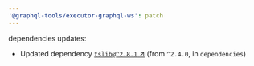 ```yaml
---
'@graphql-tools/executor-graphql-ws': patch
---
```


dependencies updates: 

- Updated dependency [`tslib@^2.8.1` ↗︎](https://www.npmjs.com/package/tslib/v/2.8.1) (from `^2.4.0`, in `dependencies`)
